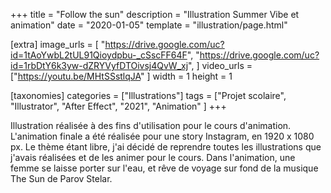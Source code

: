 +++
title = "Follow the sun"
description = "Illustration Summer Vibe et animation"
date = "2020-01-05"
template = "illustration/page.html"

[extra]
image_urls = [
    "https://drive.google.com/uc?id=1tAoYwbL2tUL91Qioydpbu-_cSscFF64F",
    "https://drive.google.com/uc?id=1rbDtY6k3yw-dZRYVyfDTOivsj4QvW_xj",
]
video_urls = ["https://youtu.be/MHtSSstlqJA" ]
width = 1
height = 1

[taxonomies]
categories = ["Illustrations"]
tags = ["Projet scolaire", "Illustrator", "After Effect", "2021", "Animation" ]
+++

Illustration réalisée à des fins d'utilisation pour le cours d'animation. L'animation finale a été réalisée pour une story Instagram, en 1920 x 1080 px.
Le thème étant libre, j'ai décidé de reprendre toutes les illustrations que j'avais réalisées et de les animer pour le cours. 
Dans l'animation, une femme se laisse porter sur l'eau, et rêve de voyage sur fond de la musique The Sun de Parov Stelar.